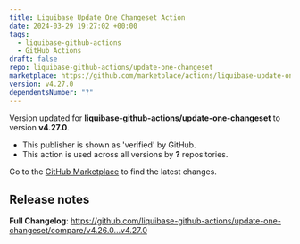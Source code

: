 ```yaml
---
title: Liquibase Update One Changeset Action
date: 2024-03-29 19:27:02 +00:00
tags:
  - liquibase-github-actions
  - GitHub Actions
draft: false
repo: liquibase-github-actions/update-one-changeset
marketplace: https://github.com/marketplace/actions/liquibase-update-one-changeset-action
version: v4.27.0
dependentsNumber: "?"
---
```



Version updated for **liquibase-github-actions/update-one-changeset** to version **v4.27.0**.
- This publisher is shown as 'verified' by GitHub.
- This action is used across all versions by **?** repositories.

Go to the [GitHub Marketplace](https://github.com/marketplace/actions/liquibase-update-one-changeset-action) to find the latest changes.

## Release notes

**Full Changelog**: https://github.com/liquibase-github-actions/update-one-changeset/compare/v4.26.0...v4.27.0
